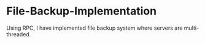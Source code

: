 # File-Backup-Implementation
Using RPC, I have implemented file backup system where servers are multi-threaded.
